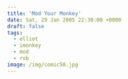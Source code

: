 ```yaml
---
title: 'Mod Your Monkey'
date: Sat, 29 Jan 2005 22:30:00 +0000
draft: false
tags:
  - elliot
  - imonkey
  - mod
  - rob
image: /img/comic58.jpg
---
```


